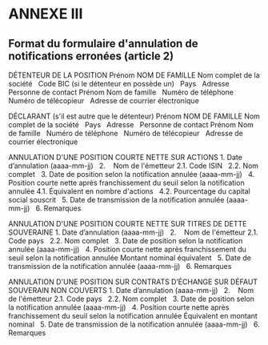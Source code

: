 # ANNEXE III

## Format du formulaire d'annulation de notifications erronées (article 2)

DÉTENTEUR DE LA POSITION Prénom NOM DE FAMILLE Nom complet de la société   Code BIC (si le détenteur en possède un)   Pays   Adresse   Personne de contact Prénom Nom de famille   Numéro de téléphone   Numéro de télécopieur   Adresse de courrier électronique  



DÉCLARANT (s'il est autre que le détenteur) Prénom NOM DE FAMILLE Nom complet de la société   Pays   Adresse   Personne de contact Prénom Nom de famille   Numéro de téléphone   Numéro de télécopieur   Adresse de courrier électronique  



ANNULATION D'UNE POSITION COURTE NETTE SUR ACTIONS 1. Date d’annulation (aaaa-mm-jj)   2.    Nom de l'émetteur 2.1. Code ISIN   2.2. Nom complet   3. Date de position selon la notification annulée (aaaa-mm-jj)   4.    Position courte nette après franchissement du seuil selon la notification annulée 4.1. Équivalent en nombre d'actions   4.2. Pourcentage du capital social souscrit   5. Date de transmission de la notification annulée (aaaa-mm-jj)   6. Remarques  



ANNULATION D'UNE POSITION COURTE NETTE SUR TITRES DE DETTE SOUVERAINE 1. Date d’annulation (aaaa-mm-jj)   2.    Nom de l'émetteur 2.1. Code pays   2.2. Nom complet   3. Date de position selon la notification annulée (aaaa-mm-jj)   4. Position courte nette après franchissement du seuil selon la notification annulée Montant nominal équivalent   5. Date de transmission de la notification annulée (aaaa-mm-jj)   6. Remarques  



ANNULATION D'UNE POSITION SUR CONTRATS D’ÉCHANGE SUR DÉFAUT SOUVERAIN NON COUVERTS 1. Date d’annulation (aaaa-mm-jj)   2.    Nom de l'émetteur 2.1. Code pays   2.2. Nom complet   3. Date de position selon la notification annulée (aaaa-mm-jj)   4. Position courte nette après franchissement du seuil selon la notification annulée Équivalent en montant nominal   5. Date de transmission de la notification annulée (aaaa-mm-jj)   6. Remarques  

